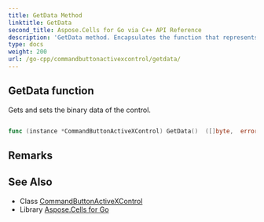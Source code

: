 ```yaml
---
title: GetData Method 
linktitle: GetData
second_title: Aspose.Cells for Go via C++ API Reference
description: 'GetData method. Encapsulates the function that represents getdata in Go.'
type: docs
weight: 200
url: /go-cpp/commandbuttonactivexcontrol/getdata/
---
```


## GetData function

Gets and sets the binary data of the control.

```go

func (instance *CommandButtonActiveXControl) GetData()  ([]byte,  error) 

```

## Remarks


## See Also

* Class [CommandButtonActiveXControl](../)
* Library [Aspose.Cells for Go](../../)
